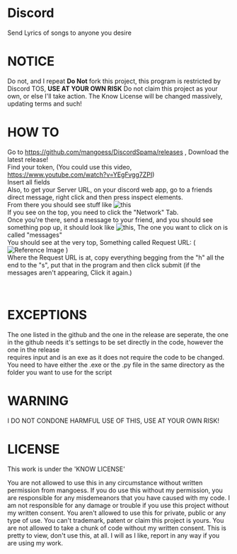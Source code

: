 # Discord
Send Lyrics of songs to anyone you desire

# NOTICE
Do not, and I repeat **Do Not** fork this project, this program is restricted by Discord TOS, **USE AT YOUR OWN RISK**
Do not claim this project as your own, or else I'll take action.
The Know License will be changed massively, updating terms and such!

# HOW TO
Go to https://github.com/mangoess/DiscordSpama/releases , Download the latest release!
<br />
Find your token, (You could use this video, https://www.youtube.com/watch?v=YEgFvgg7ZPI)
<br />
Insert all fields
<br />
Also, to get your Server URL, on your discord web app, go to a friends direct message, right click and then press inspect elements.
<br />
From there you should see stuff like ![this](https://user-images.githubusercontent.com/69760274/111881133-94eda980-89c8-11eb-9131-38546309b01b.png)
<br />
If you see on the top, you need to click the "Network" Tab.
<br />
Once you're there, send a message to your friend, and you should see something pop up, it should look like ![this](https://user-images.githubusercontent.com/69760274/111881173-cb2b2900-89c8-11eb-9956-1189663ef7ba.png), The one you want to click on is called "messages"
<br />
You should see at the very top, Something called Request URL: ( ![Reference Image](https://user-images.githubusercontent.com/69760274/111881231-fca3f480-89c8-11eb-8f25-b3551836dd92.png) )
<br />
Where the Request URL is at, copy everything begging from the "h" all the end to the "s", put that in the program and then click submit (if the messages aren't appearing, Click it again.)
<br />


<br />

# EXCEPTIONS
The one listed in the github and the one in the release are seperate, the one in the github needs it's settings to be set directly in the code, however the one in the release 
<br />
requires input and is an exe as it does not require the code to be changed.
<br />
You need to have either the .exe or the .py file in the same directory as the folder you want to use for the script

# WARNING
I DO NOT CONDONE HARMFUL USE OF THIS, USE AT YOUR OWN RISK!

# LICENSE

This work is under the 'KNOW LICENSE'

You are not allowed to use this in any circumstance without written permission from mangoess. If you do use this without my permission, you are responsible for any misdemeanors that you have caused with my code. I am not responsible for any damage or trouble if you use this project without my written consent. You aren't allowed to use this for private, public or any type of use. You can't trademark, patent or claim this project is yours. You are not allowed to take a chunk of code without my written consent. This is pretty to view, don't use this, at all. I will as I like, report in any way if you are using my work.
